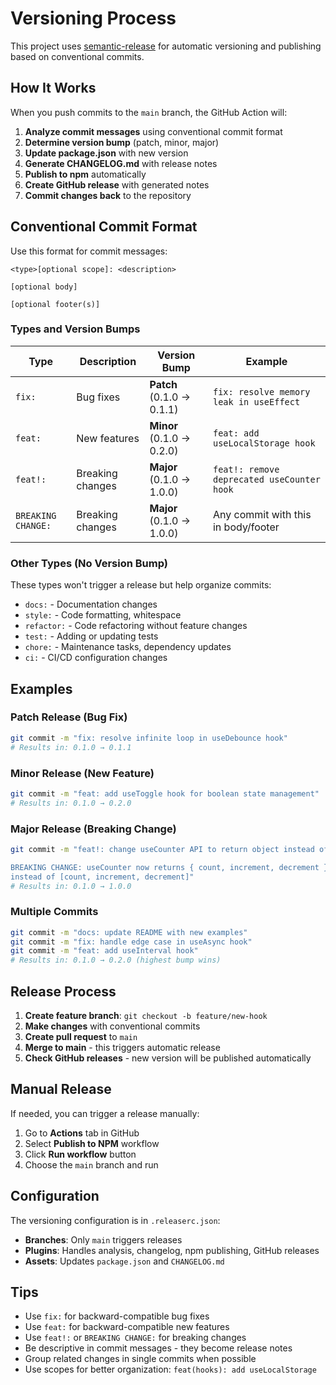 # Versioning Process

This project uses [semantic-release](https://github.com/semantic-release/semantic-release) for automatic versioning and publishing based on conventional commits.

## How It Works

When you push commits to the `main` branch, the GitHub Action will:

1. **Analyze commit messages** using conventional commit format
2. **Determine version bump** (patch, minor, major)
3. **Update package.json** with new version
4. **Generate CHANGELOG.md** with release notes
5. **Publish to npm** automatically
6. **Create GitHub release** with generated notes
7. **Commit changes back** to the repository

## Conventional Commit Format

Use this format for commit messages:

```
<type>[optional scope]: <description>

[optional body]

[optional footer(s)]
```

### Types and Version Bumps

| Type | Description | Version Bump | Example |
|------|-------------|--------------|---------|
| `fix:` | Bug fixes | **Patch** (0.1.0 → 0.1.1) | `fix: resolve memory leak in useEffect` |
| `feat:` | New features | **Minor** (0.1.0 → 0.2.0) | `feat: add useLocalStorage hook` |
| `feat!:` | Breaking changes | **Major** (0.1.0 → 1.0.0) | `feat!: remove deprecated useCounter hook` |
| `BREAKING CHANGE:` | Breaking changes | **Major** (0.1.0 → 1.0.0) | Any commit with this in body/footer |

### Other Types (No Version Bump)

These types won't trigger a release but help organize commits:

- `docs:` - Documentation changes
- `style:` - Code formatting, whitespace
- `refactor:` - Code refactoring without feature changes
- `test:` - Adding or updating tests
- `chore:` - Maintenance tasks, dependency updates
- `ci:` - CI/CD configuration changes

## Examples

### Patch Release (Bug Fix)
```bash
git commit -m "fix: resolve infinite loop in useDebounce hook"
# Results in: 0.1.0 → 0.1.1
```

### Minor Release (New Feature)
```bash
git commit -m "feat: add useToggle hook for boolean state management"
# Results in: 0.1.0 → 0.2.0
```

### Major Release (Breaking Change)
```bash
git commit -m "feat!: change useCounter API to return object instead of array

BREAKING CHANGE: useCounter now returns { count, increment, decrement } 
instead of [count, increment, decrement]"
# Results in: 0.1.0 → 1.0.0
```

### Multiple Commits
```bash
git commit -m "docs: update README with new examples"
git commit -m "fix: handle edge case in useAsync hook"
git commit -m "feat: add useInterval hook"
# Results in: 0.1.0 → 0.2.0 (highest bump wins)
```

## Release Process

1. **Create feature branch**: `git checkout -b feature/new-hook`
2. **Make changes** with conventional commits
3. **Create pull request** to `main`
4. **Merge to main** - this triggers automatic release
5. **Check GitHub releases** - new version will be published automatically

## Manual Release

If needed, you can trigger a release manually:

1. Go to **Actions** tab in GitHub
2. Select **Publish to NPM** workflow  
3. Click **Run workflow** button
4. Choose the `main` branch and run

## Configuration

The versioning configuration is in `.releaserc.json`:

- **Branches**: Only `main` triggers releases
- **Plugins**: Handles analysis, changelog, npm publishing, GitHub releases
- **Assets**: Updates `package.json` and `CHANGELOG.md`

## Tips

- Use `fix:` for backward-compatible bug fixes
- Use `feat:` for backward-compatible new features  
- Use `feat!:` or `BREAKING CHANGE:` for breaking changes
- Be descriptive in commit messages - they become release notes
- Group related changes in single commits when possible
- Use scopes for better organization: `feat(hooks): add useLocalStorage`